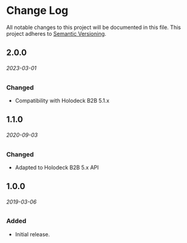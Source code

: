 # Change Log
All notable changes to this project will be documented in this file.
This project adheres to [Semantic Versioning](http://semver.org/).

## 2.0.0
###### 2023-03-01
### Changed
* Compatibility with Holodeck B2B 5.1.x

## 1.1.0
###### 2020-09-03
### Changed
* Adapted to Holodeck B2B 5.x API

## 1.0.0
###### 2019-03-06
### Added
* Initial release.